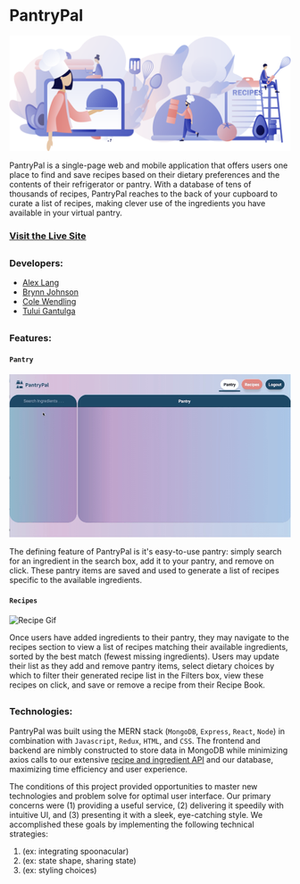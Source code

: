 # PantryPal

![PantryPal landing image](https://github.com/brjohn/PantryPal/blob/master/frontend/public/images/pantrypal.png "Pantry Pal")

PantryPal is a single-page web and mobile application that offers users one place to find and save recipes based on their dietary preferences and the contents of their refrigerator or pantry. With a database of tens of thousands of recipes, PantryPal reaches to the back of your cupboard to curate a list of recipes, making clever use of the ingredients you have available in your virtual pantry. 

### [Visit the Live Site](https://pantrypal-mern.herokuapp.com/#/)

##

### Developers:
* [Alex Lang](https://github.com/droid4alex)  
* [Brynn Johnson](https://github.com/brjohn)
* [Cole Wendling](https://github.com/colewendling)
* [Tului Gantulga](https://github.com/Tului2020)
##

### Features:
#### `Pantry`

![Pantry Gif](https://github.com/brjohn/PantryPal/blob/master/frontend/public/images/Screen%20Recording%202021-03-16%20at%209.11.58%20AM.gif)

The defining feature of PantryPal is it's easy-to-use pantry: simply search for an ingredient in the search box, add it to your pantry, and remove on click. These pantry items are saved and used to generate a list of recipes specific to the available ingredients. 

#### `Recipes`

![Recipe Gif](https://github.com/brjohn/PantryPal/blob/master/frontend/public/images/Screen%20Recording%202021-03-16%20at%2010.42.00%20AM.gif)

Once users have added ingredients to their pantry, they may navigate to the recipes section to view a list of recipes matching their available ingredients, sorted by the best match (fewest missing ingredients). Users may update their list as they add and remove pantry items, select dietary choices by which to filter their generated recipe list in the Filters box, view these recipes on click, and save or remove a recipe from their Recipe Book.   
##

### Technologies:
PantryPal was built using the MERN stack (`MongoDB`, `Express`, `React`, `Node`) in combination with `Javascript`, `Redux`, `HTML`, and `CSS`. The frontend and backend are nimbly constructed to store data in MongoDB while minimizing axios calls to our extensive [recipe and ingredient API](https://spoonacular.com/food-api) and our database, maximizing time efficiency and user experience. 

The conditions of this project provided opportunities to master new technologies and problem solve for optimal user interface. Our primary concerns were (1) providing a useful service, (2) delivering it speedily with intuitive UI, and (3) presenting it with a sleek, eye-catching style. We accomplished these goals by implementing the following technical strategies:
1. (ex: integrating spoonacular)
2. (ex: state shape, sharing state)
3. (ex: styling choices)
